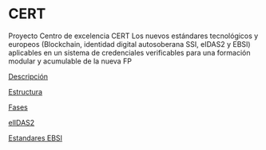 # CERT
Proyecto Centro de excelencia CERT 
Los nuevos estándares tecnológicos y europeos (Blockchain, identidad digital autosoberana SSI, eIDAS2 y EBSI) aplicables en un sistema de credenciales verificables para una formación  modular y acumulable de la nueva FP

[Descripción](docs/descripcion.md)

[Estructura](docs/estructura.md)

[Fases](docs/Fases.md)

[elIDAS2](docs/eldas2.md)

[Estandares EBSI](docs/estandaresEBSI.md)
      
